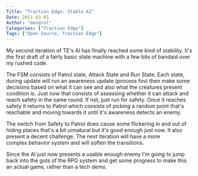 ```yaml
---
Title: "Traction Edge: Stable AI"
Date: 2011-03-01
Author: "mongrol"
Categories: ["Traction Edge"]
Tags: ["Open Source, Traction Edge"]
---
```


My second iteration of TE's AI has finally reached some kind of
stability. It's the first draft of a fairly basic state machine with a
few bits of bandaid over my rushed code.

The FSM consists of Patrol state, Attack State and Run State. Each
state, during update will run an awareness update (process fov) then
make some decisions based on what it can see and also what the creatures
present condition is. Just now that consists of assessing whether it can
attack and reach safety in the same round. If not, just run for safety.
Once it reaches safety it returns to Patrol which consists of picking a
random point that's reachable and moving towards it until it's awareness
detects an enemy.

The switch from Safety to Patrol does cause some flickering in and out
of hiding places that's a bit unnatural but it's good enough just now.
It also present a decent challenge. The next iteration will have a more
complex behavior system and will soften the transitions.

Since the AI just now presents a usable enough enemy I'm going to jump
back into the guts of the RPG system and get some progress to make this
an actual game, rather than a tech demo.
